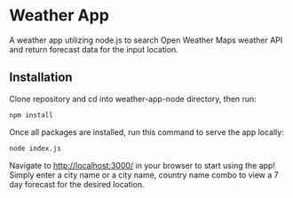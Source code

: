 # Weather App
A weather app utilizing node.js to search Open Weather Maps weather API and return forecast data for the input location.


## Installation

Clone repository and cd into weather-app-node directory, then run:

```bash
npm install
```

Once all packages are installed, run this command to serve the app locally:

```bash
node index.js
```

Navigate to [http://localhost:3000/](http://localhost:3000/) in your browser to start using the app! Simply enter a city name or a city name, country name combo to view a 7 day forecast for the desired location.
